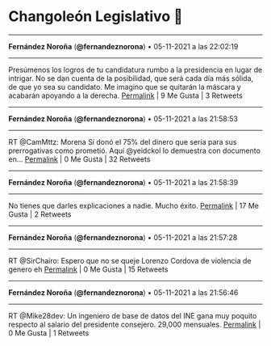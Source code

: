 # Changoleón Legislativo 🙈
*****
**Fernández Noroña** (**@fernandeznorona**) • 05-11-2021 a las 22:02:19
*****
Presúmenos los logros de tu candidatura rumbo a la presidencia en lugar de intrigar. No se dan cuenta de la posibilidad, que será cada día más sólida, de que yo sea su candidato. Me imagino que se quitarán la máscara y acabarán apoyando a la derecha.
[Permalink](https://twitter.com/fernandeznorona/status/1456864503711338500) | 9 Me Gusta | 3 Retweets
*****
**Fernández Noroña** (**@fernandeznorona**) • 05-11-2021 a las 21:58:53
*****
RT @CamMttz: Morena Sí donó el 75% del dinero que sería para sus prerrogativas como prometió. Aquí @yeidckol lo demuestra con documento en…
[Permalink](https://twitter.com/fernandeznorona/status/1456863638506070022) | 0 Me Gusta | 32 Retweets
*****
**Fernández Noroña** (**@fernandeznorona**) • 05-11-2021 a las 21:58:39
*****
No tienes que darles explicaciones a nadie. Mucho éxito.
[Permalink](https://twitter.com/fernandeznorona/status/1456863580582813705) | 17 Me Gusta | 2 Retweets
*****
**Fernández Noroña** (**@fernandeznorona**) • 05-11-2021 a las 21:57:28
*****
RT @SirChairo: Espero que no se queje Lorenzo Cordova de violencia de genero eh
[Permalink](https://twitter.com/fernandeznorona/status/1456863283936366597) | 0 Me Gusta | 15 Retweets
*****
**Fernández Noroña** (**@fernandeznorona**) • 05-11-2021 a las 21:56:46
*****
RT @Mike28dev: Un ingeniero de base de datos del INE gana muy poquito respecto al salario del presidente consejero. 29,000 mensuales.
[Permalink](https://twitter.com/fernandeznorona/status/1456863107062566912) | 0 Me Gusta | 1 Retweets